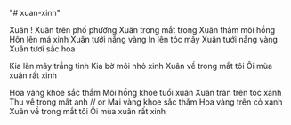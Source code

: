 "# xuan-xinh" 

Xuân !
Xuân trên phố phường
Xuân trong mắt trong
Xuân thắm môi hồng
Hôn lên má xinh
Xuân tưới nắng vàng
In lên tóc mây
Xuân tưới nắng vàng
Xuân tươi sắc hoa

Kia làn mây trắng tinh
Kia bờ môi nhỏ xinh
Xuân về trong mắt tôi
Ôi mùa xuân rất xinh

Hoa vàng khoe sắc thắm
Môi hồng khoe tuổi xuân
Xuân tràn trên tóc xanh
Thu vể trong mắt anh
// or
Mai vàng khoe sắc thắm 
Hoa vàng trên cỏ xanh
Xuân về trong mắt tôi
Ôi mùa xuân rất xinh




